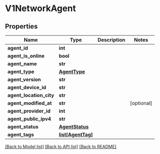 # V1NetworkAgent

## Properties
Name | Type | Description | Notes
------------ | ------------- | ------------- | -------------
**agent_id** | **int** |  | 
**agent_is_online** | **bool** |  | 
**agent_name** | **str** |  | 
**agent_type** | [**AgentType**](AgentType.md) |  | 
**agent_version** | **str** |  | 
**agent_device_id** | **str** |  | 
**agent_location_city** | **str** |  | 
**agent_modified_at** | **str** |  | [optional] 
**agent_provider_id** | **int** |  | 
**agent_public_ipv4** | **str** |  | 
**agent_status** | [**AgentStatus**](AgentStatus.md) |  | 
**agent_tags** | [**list[AgentTag]**](AgentTag.md) |  | 

[[Back to Model list]](../README.md#documentation-for-models) [[Back to API list]](../README.md#documentation-for-api-endpoints) [[Back to README]](../README.md)


